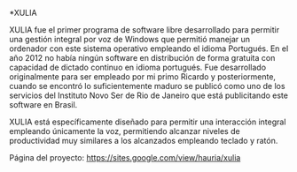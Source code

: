 *XULIA

XULIA fue el primer programa de software libre desarrollado para permitir una gestión integral por voz de Windows que permitió manejar un ordenador con este sistema operativo empleando el idioma Portugués. En el año 2012 no había ningún software en distribución de forma gratuita con capacidad de dictado continuo en idioma portugués. Fue desarrollado originalmente para ser empleado por mi primo Ricardo y posteriormente, cuando se encontró lo suficientemente maduro se publicó como uno de los servicios del Instituto Novo Ser de Rio de Janeiro que está publicitando este software en Brasil.

XULIA está específicamente diseñado para permitir una interacción integral empleando únicamente la voz, permitiendo alcanzar niveles de productividad muy similares a los alcanzados empleando teclado y ratón.

Página del proyecto: https://sites.google.com/view/hauria/xulia